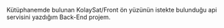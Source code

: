 Kütüphanemde bulunan KolaySat/Front ön yüzünün istekte bulunduğu api servisini yazdığım Back-End projem.
